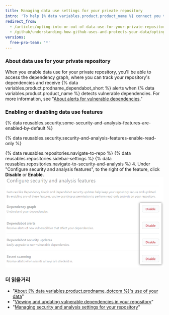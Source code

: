 ```yaml
---
title: Managing data use settings for your private repository
intro: 'To help {% data variables.product.product_name %} connect you to relevant tools, people, projects, and information, you can configure data use for your private repository.'
redirect_from:
  - /articles/opting-into-or-out-of-data-use-for-your-private-repository
  - /github/understanding-how-github-uses-and-protects-your-data/opting-into-or-out-of-data-use-for-your-private-repository
versions:
  free-pro-team: '*'
---
```


### About data use for your private repository

When you enable data use for your private repository, you'll be able to access the dependency graph, where you can track your repository's dependencies and receive {% data variables.product.prodname_dependabot_short %} alerts when {% data variables.product.product_name %} detects vulnerable dependencies. For more information, see "[About alerts for vulnerable dependencies](/github/managing-security-vulnerabilities/about-alerts-for-vulnerable-dependencies#github-dependabot-alerts-for-vulnerable-dependencies)."

### Enabling or disabling data use features

{% data reusables.security.some-security-and-analysis-features-are-enabled-by-default %}

{% data reusables.security.security-and-analysis-features-enable-read-only %}

{% data reusables.repositories.navigate-to-repo %}
{% data reusables.repositories.sidebar-settings %}
{% data reusables.repositories.navigate-to-security-and-analysis %}
4. Under "Configure security and analysis features", to the right of the feature, click **Disable** or **Enable**. !["Enable" or "Disable" button for "Configure security and analysis" features](/assets/images/help/repository/security-and-analysis-disable-or-enable.png)

### 더 읽을거리

- "[About {% data variables.product.prodname_dotcom %}'s use of your data](/articles/about-github-s-use-of-your-data)"
- "[Viewing and updating vulnerable dependencies in your repository](/github/managing-security-vulnerabilities/viewing-and-updating-vulnerable-dependencies-in-your-repository)"
- "[Managing security and analysis settings for your repository](/github/administering-a-repository/managing-security-and-analysis-settings-for-your-repository)"
